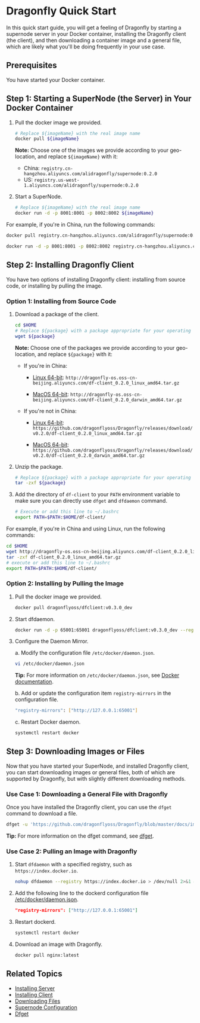 # Dragonfly Quick Start

In this quick start guide, you will get a feeling of Dragonfly by starting a supernode server in your Docker container, installing the Dragonfly client (the client), and then downloading a container image and a general file, which are likely what you'll be doing frequently in your use case.

## Prerequisites

You have started your Docker container.

## Step 1: Starting a SuperNode (the Server) in Your Docker Container

1. Pull the docker image we provided.

    ```bash
    # Replace ${imageName} with the real image name
    docker pull ${imageName}
    ```

    **Note:** Choose one of the images we provide according to your geo-location, and replace `${imageName}` with it:

    - China: `registry.cn-hangzhou.aliyuncs.com/alidragonfly/supernode:0.2.0`
    - US: `registry.us-west-1.aliyuncs.com/alidragonfly/supernode:0.2.0`

2. Start a SuperNode.

    ```bash
    # Replace ${imageName} with the real image name
    docker run -d -p 8001:8001 -p 8002:8002 ${imageName}
    ```

For example, if you're in China, run the following commands:

```bash
docker pull registry.cn-hangzhou.aliyuncs.com/alidragonfly/supernode:0.2.0

docker run -d -p 8001:8001 -p 8002:8002 registry.cn-hangzhou.aliyuncs.com/alidragonfly/supernode:0.2.0
```

## Step 2: Installing Dragonfly Client

You have two options of installing Dragonfly client: installing from source code, or installing by pulling the image.

### Option 1: Installing from Source Code

1. Download a package of the client.

    ```bash
    cd $HOME
    # Replace ${package} with a package appropriate for your operating system and location
    wget ${package}
    ```

    **Note:** Choose one of the packages we provide according to your geo-location, and replace `${package}` with it:

    - If you're in China:

        - [Linux 64-bit](http://dragonfly-os.oss-cn-beijing.aliyuncs.com/df-client_0.2.0_linux_amd64.tar.gz): `http://dragonfly-os.oss-cn-beijing.aliyuncs.com/df-client_0.2.0_linux_amd64.tar.gz`

        - [MacOS 64-bit](http://dragonfly-os.oss-cn-beijing.aliyuncs.com/df-client_0.2.0_darwin_amd64.tar.gz): `http://dragonfly-os.oss-cn-beijing.aliyuncs.com/df-client_0.2.0_darwin_amd64.tar.gz`

    - If you're not in China:

        - [Linux 64-bit](https://github.com/dragonflyoss/Dragonfly/releases/download/v0.2.0/df-client_0.2.0_linux_amd64.tar.gz): `https://github.com/dragonflyoss/Dragonfly/releases/download/v0.2.0/df-client_0.2.0_linux_amd64.tar.gz`

        - [MacOS 64-bit](https://github.com/dragonflyoss/Dragonfly/releases/download/v0.2.0/df-client_0.2.0_darwin_amd64.tar.gz): `https://github.com/dragonflyoss/Dragonfly/releases/download/v0.2.0/df-client_0.2.0_darwin_amd64.tar.gz`

2. Unzip the package.

    ```bash
    # Replace ${package} with a package appropriate for your operating system and location
    tar -zxf ${package}
    ```

3. Add the directory of `df-client` to your `PATH` environment variable to make sure you can directly use `dfget` and `dfdaemon` command.

    ```bash
    # Execute or add this line to ~/.bashrc
    export PATH=$PATH:$HOME/df-client/
    ```

For example, if you're in China and using Linux, run the following commands:

```bash
cd $HOME
wget http://dragonfly-os.oss-cn-beijing.aliyuncs.com/df-client_0.2.0_linux_amd64.tar.gz
tar -zxf df-client_0.2.0_linux_amd64.tar.gz
# execute or add this line to ~/.bashrc
export PATH=$PATH:$HOME/df-client/
```

### Option 2: Installing by Pulling the Image

1. Pull the docker image we provided.

    ```bash
    docker pull dragonflyoss/dfclient:v0.3.0_dev
    ```

2. Start dfdaemon.

    ```bash
    docker run -d -p 65001:65001 dragonflyoss/dfclient:v0.3.0_dev --registry https://xxx.xx.x
    ```

3. Configure the Daemon Mirror.

    a. Modify the configuration file `/etc/docker/daemon.json`.

    ```sh
    vi /etc/docker/daemon.json
    ```

    **Tip:** For more information on `/etc/docker/daemon.json`, see [Docker documentation](https://docs.docker.com/registry/recipes/mirror/#configure-the-cache).

    b. Add or update the configuration item `registry-mirrors` in the configuration file.

    ```sh
    "registry-mirrors": ["http://127.0.0.1:65001"]
    ```

    c. Restart Docker daemon.

    ```bash
    systemctl restart docker
    ```

## Step 3: Downloading Images or Files

Now that you have started your SuperNode, and installed Dragonfly client, you can start downloading images or general files, both of which are supported by Dragonfly, but with slightly different downloading methods.

### Use Case 1: Downloading a General File with Dragonfly

Once you have installed the Dragonfly client, you can use the `dfget` command to download a file.

```bash
dfget -u 'https://github.com/dragonflyoss/Dragonfly/blob/master/docs/images/logo.png' -o /tmp/logo.png
```

**Tip:** For more information on the dfget command, see [dfget](../cli_reference/dfget.md).

### Use Case 2: Pulling an Image with Dragonfly

1. Start `dfdaemon` with a specified registry, such as `https://index.docker.io`.

    ```bash
    nohup dfdaemon --registry https://index.docker.io > /dev/null 2>&1 &
    ```

2. Add the following line to the dockerd configuration file [/etc/docker/daemon.json](https://docs.docker.com/registry/recipes/mirror/#configure-the-docker-daemon).

    ```json
    "registry-mirrors": ["http://127.0.0.1:65001"]
    ```

3. Restart dockerd.

    ```bash
    systemctl restart docker
    ```

4. Download an image with Dragonfly.

    ```bash
    docker pull nginx:latest
    ```

## Related Topics

- [Installing Server](../user_guide/install_server.md)
- [Installing Client](../user_guide/install_client.md)
- [Downloading Files](../user_guide/download_files.md)
- [Supernode Configuration](../user_guide/supernode_configuration.md)
- [Dfget](../cli_reference/dfget.md)
